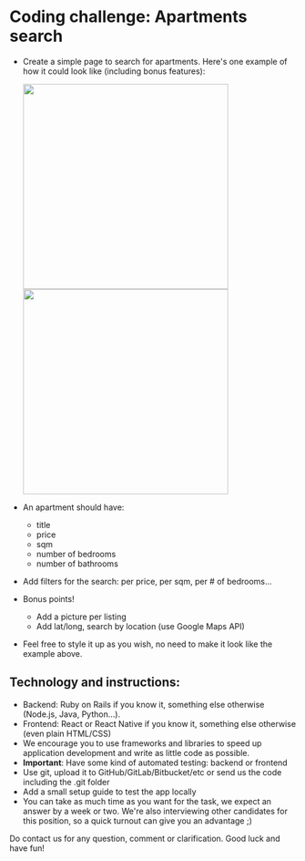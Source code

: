 # Coding challenge: Apartments search
* Create a simple page to search for apartments. Here's one example of how it could look like (including bonus features):


  <img src="https://user-images.githubusercontent.com/636075/70719197-d08fc300-1cf1-11ea-9b7c-c767f8d30abd.png" width="360">
  <img src="https://user-images.githubusercontent.com/636075/70722069-ea7fd480-1cf6-11ea-85d4-05d096da5e7f.png" width="360">


* An apartment should have:
  - title
  - price
  - sqm
  - number of bedrooms
  - number of bathrooms
* Add filters for the search: per price, per sqm, per # of bedrooms… 
* Bonus points!
  * Add a picture per listing
  * Add lat/long, search by location (use Google Maps API)
* Feel free to style it up as you wish, no need to make it look like the example above.

## Technology and instructions:
* Backend: Ruby on Rails if you know it, something else otherwise (Node.js, Java, Python…). 
* Frontend: React or React Native if you know it, something else otherwise (even plain HTML/CSS) 
* We encourage you to use frameworks and libraries to speed up application development and write as little code as possible.
* **Important**: Have some kind of automated testing: backend or frontend
* Use git, upload it to GitHub/GitLab/Bitbucket/etc or send us the code including the .git folder
* Add a small setup guide to test the app locally
* You can take as much time as you want for the task, we expect an answer by a week or two. We're also interviewing other candidates for this position, so a quick turnout can give you an advantage ;)

Do contact us for any question, comment or clarification. Good luck and have fun!
